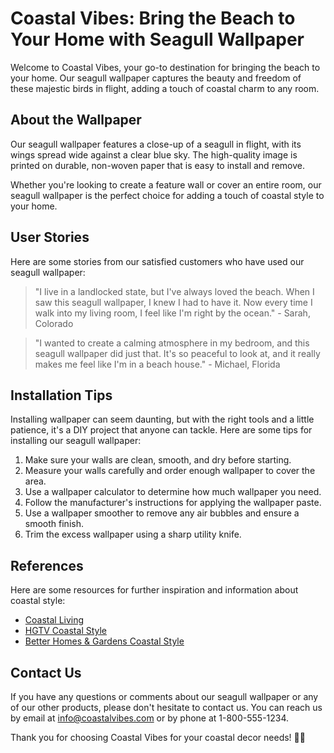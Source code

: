 <!--
Write me content for website with wallpaper which alt text is:

"A close-up of a seagull in flight"

The name/title of the page should not be 1:1 copy of the alt text but rather a real content of the website which is using this wallpaper.

- Use markdown format
- Start with the heading
- The content should look like a real website
- Include real sections like references, contact, user stories, etc. use things relevant to the page purpose.
- Feel free to use structure like headings, bullets, numbering, blockquotes, paragraphs, horizontal lines, etc.
- You can use formatting like bold or _italic_
- You can include UTF-8 emojis
- Links should be only #hash anchors (and you can refer to the document itself)
- Do not include images
-->

<!--font:Montserrat-->

# Coastal Vibes: Bring the Beach to Your Home with Seagull Wallpaper

Welcome to Coastal Vibes, your go-to destination for bringing the beach to your home. Our seagull wallpaper captures the beauty and freedom of these majestic birds in flight, adding a touch of coastal charm to any room.

## About the Wallpaper

Our seagull wallpaper features a close-up of a seagull in flight, with its wings spread wide against a clear blue sky. The high-quality image is printed on durable, non-woven paper that is easy to install and remove.

Whether you're looking to create a feature wall or cover an entire room, our seagull wallpaper is the perfect choice for adding a touch of coastal style to your home.

## User Stories

Here are some stories from our satisfied customers who have used our seagull wallpaper:

> "I live in a landlocked state, but I've always loved the beach. When I saw this seagull wallpaper, I knew I had to have it. Now every time I walk into my living room, I feel like I'm right by the ocean." - Sarah, Colorado

> "I wanted to create a calming atmosphere in my bedroom, and this seagull wallpaper did just that. It's so peaceful to look at, and it really makes me feel like I'm in a beach house." - Michael, Florida

## Installation Tips

Installing wallpaper can seem daunting, but with the right tools and a little patience, it's a DIY project that anyone can tackle. Here are some tips for installing our seagull wallpaper:

1. Make sure your walls are clean, smooth, and dry before starting.
2. Measure your walls carefully and order enough wallpaper to cover the area.
3. Use a wallpaper calculator to determine how much wallpaper you need.
4. Follow the manufacturer's instructions for applying the wallpaper paste.
5. Use a wallpaper smoother to remove any air bubbles and ensure a smooth finish.
6. Trim the excess wallpaper using a sharp utility knife.

## References

Here are some resources for further inspiration and information about coastal style:

-   [Coastal Living](#)
-   [HGTV Coastal Style](#)
-   [Better Homes & Gardens Coastal Style](#)

## Contact Us

If you have any questions or comments about our seagull wallpaper or any of our other products, please don't hesitate to contact us. You can reach us by email at info@coastalvibes.com or by phone at 1-800-555-1234.

Thank you for choosing Coastal Vibes for your coastal decor needs! 🌊🐚
